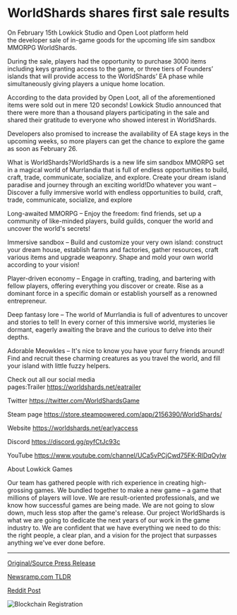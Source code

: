 # WorldShards shares first sale results

On February 15th Lowkick Studio and Open Loot platform held the developer sale of in-game goods for the upcoming life sim sandbox MMORPG WorldShards.

During the sale, players had the opportunity to purchase 3000 items including keys granting access to the game, or three tiers of Founders’ islands that will provide access to the WorldShards’ EA phase while simultaneously giving players a unique home location.

According to the data provided by Open Loot, all of the aforementioned items were sold out in mere 120 seconds! Lowkick Studio announced that there were more than a thousand players participating in the sale and shared their gratitude to everyone who showed interest in WorldShards.

Developers also promised to increase the availability of EA stage keys in the upcoming weeks, so more players can get the chance to explore the game as soon as February 26.

What is WorldShards?WorldShards is a new life sim sandbox MMORPG set in a magical world of Murrlandia that is full of endless opportunities to build, craft, trade, communicate, socialize, and explore. Create your dream island paradise and journey through an exciting world!Do whatever you want – Discover a fully immersive world with endless opportunities to build, craft, trade, communicate, socialize, and explore

Long-awaited MMORPG – Enjoy the freedom: find friends, set up a community of like-minded players, build guilds, conquer the world and uncover the world's secrets!

Immersive sandbox – Build and customize your very own island: construct your dream house, establish farms and factories, gather resources, craft various items and upgrade weaponry. Shape and mold your own world according to your vision!

Player-driven economy – Engage in crafting, trading, and bartering with fellow players, offering everything you discover or create. Rise as a dominant force in a specific domain or establish yourself as a renowned entrepreneur.

Deep fantasy lore – The world of Murrlandia is full of adventures to uncover and stories to tell! In every corner of this immersive world, mysteries lie dormant, eagerly awaiting the brave and the curious to delve into their depths.

Adorable Meowkles – It's nice to know you have your furry friends around! Find and recruit these charming creatures as you travel the world, and fill your island with little fuzzy helpers.

Check out all our social media pages:Trailer https://worldshards.net/eatrailer

Twitter https://twitter.com/WorldShardsGame

Steam page https://store.steampowered.com/app/2156390/WorldShards/

Website https://worldshards.net/earlyaccess

Discord https://discord.gg/pyfCtJc93c

YouTube https://www.youtube.com/channel/UCa5vPCjCwd75FK-RIDqOyIw

About Lowkick Games

Our team has gathered people with rich experience in creating high-grossing games. We bundled together to make a new game – a game that millions of players will love. We are result-oriented professionals, and we know how successful games are being made. We are not going to slow down, much less stop after the game's release. Our project WorldShards is what we are going to dedicate the next years of our work in the game industry to. We are confident that we have everything we need to do this: the right people, a clear plan, and a vision for the project that surpasses anything we've ever done before. 

---

[Original/Source Press Release](https://blockchainwire.io/press-release/worldshards-shares-first-sale-results)
                    

[Newsramp.com TLDR](None) 



[Reddit Post](https://www.reddit.com/r/GamingNewsRamp/comments/1avc9xh/worldshards_mmorpg_developer_sale_sells_out_in/) 



![Blockchain Registration](https://cdn.newsramp.app/blockchainwire/qrcode/242/17/wall9ql8.webp)